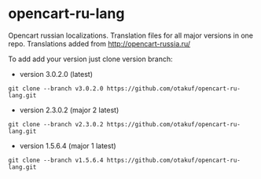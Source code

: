 # opencart-ru-lang
Opencart russian localizations. Translation files for all major versions in one repo. Translations added from http://opencart-russia.ru/

To add add your version just clone version branch:
- version 3.0.2.0 (latest)
```
git clone --branch v3.0.2.0 https://github.com/otakuf/opencart-ru-lang.git
```
- version 2.3.0.2 (major 2 latest)
```
git clone --branch v2.3.0.2 https://github.com/otakuf/opencart-ru-lang.git
```
- version 1.5.6.4 (major 1 latest)
```
git clone --branch v1.5.6.4 https://github.com/otakuf/opencart-ru-lang.git
```
